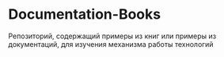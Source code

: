 # Documentation-Books
Репозиторий, содержащий примеры из книг или примеры из документаций, для изучения механизма работы технологий
